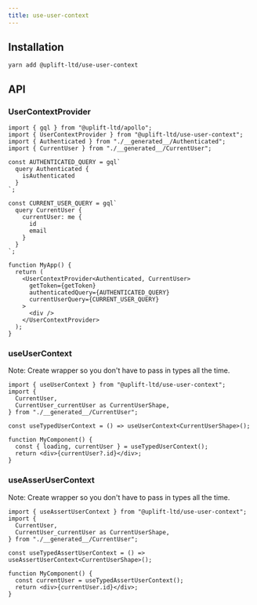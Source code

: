 ```yaml
---
title: use-user-context
---
```


## Installation

    yarn add @uplift-ltd/use-user-context

## API

### UserContextProvider

```tsx
import { gql } from "@uplift-ltd/apollo";
import { UserContextProvider } from "@uplift-ltd/use-user-context";
import { Authenticated } from "./__generated__/Authenticated";
import { CurrentUser } from "./__generated__/CurrentUser";

const AUTHENTICATED_QUERY = gql`
  query Authenticated {
    isAuthenticated
  }
`;

const CURRENT_USER_QUERY = gql`
  query CurrentUser {
    currentUser: me {
      id
      email
    }
  }
`;

function MyApp() {
  return (
    <UserContextProvider<Authenticated, CurrentUser>
      getToken={getToken}
      authenticatedQuery={AUTHENTICATED_QUERY}
      currentUserQuery={CURRENT_USER_QUERY}
    >
      <div />
    </UserContextProvider>
  );
}
```

### useUserContext

Note: Create wrapper so you don't have to pass in types all the time.

```tsx
import { useUserContext } from "@uplift-ltd/use-user-context";
import {
  CurrentUser,
  CurrentUser_currentUser as CurrentUserShape,
} from "./__generated__/CurrentUser";

const useTypedUserContext = () => useUserContext<CurrentUserShape>();

function MyComponent() {
  const { loading, currentUser } = useTypedUserContext();
  return <div>{currentUser?.id}</div>;
}
```

### useAsserUserContext

Note: Create wrapper so you don't have to pass in types all the time.

```tsx
import { useAssertUserContext } from "@uplift-ltd/use-user-context";
import {
  CurrentUser,
  CurrentUser_currentUser as CurrentUserShape,
} from "./__generated__/CurrentUser";

const useTypedAssertUserContext = () => useAssertUserContext<CurrentUserShape>();

function MyComponent() {
  const currentUser = useTypedAssertUserContext();
  return <div>{currentUser.id}</div>;
}
```

